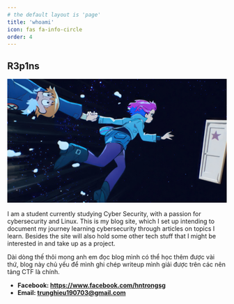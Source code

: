 ```yaml
---
# the default layout is 'page'
title: 'whoami'
icon: fas fa-info-circle
order: 4
---
```

## R3p1ns
![alt text](/assets/img/avatar/aboutme.jpg)

I am a student currently studying Cyber Security, with a passion for cybersecurity and Linux. This is my blog site, which I set up intending to document my journey learning cybersecurity through articles on topics I learn. Besides the site will also hold some other tech stuff that I might be interested in and take up as a project.

Dài dòng thế thôi mong anh em đọc blog mình có thể học thêm được vài thứ, blog này chủ yếu để mình ghi chép writeup mình giải được trên các nên tảng CTF là chính.

* **Facebook: https://www.facebook.com/hntrongsg**
* **Email:    trunghieu190703@gmail.com**
